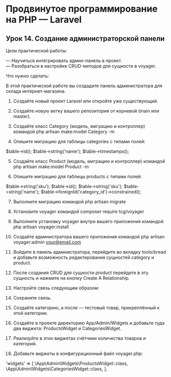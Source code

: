 # Продвинутое программирование на PHP — Laravel<br />
## Урок 14. Создание администраторской панели<br />
Цели практической работы:<br />

— Научиться интегрировать админ-панель в проект.<br />
— Разобраться в настройке CRUD-методов для сущности в voyager.<br />

Что нужно сделать:

В этой практической работе вы создадите панель администратора для склада интернет-магазина.

1. Создайте новый проект Laravel или откройте уже существующий.

2. Создайте новую ветку вашего репозитория от корневой (main или master).

3. Создайте класс Category (модель, миграцию и контроллер) командой php artisan make:model Category -m

4. Опишите миграцию для таблицы categories c типами полей:


$table->id();
$table->string('name');
$table->timestamps();


5. Создайте класс Product (модель, миграцию и контроллер) командой php artisan make:model Product -m

6. Опишите миграцию для таблицы products c типами полей:


$table->string('sku');
$table->id();
$table->string('sku');
$table->string('name');
$table->foreignId('category_id')->constrained();


7. Выполните миграцию командой php artisan migrate

8. Установите voyager командой composer require tcg/voyager

9. Выполните установку voyager внутри вашего приложения командой php artisan voyager:install

10. Создайте администратора вашего приложения командой php artisan voyager:admin your@email.com

11. Войдите в панель администратора, перейдите во вкладку tools/bread и добавьте возможность редактирования сущностей category и product.

12. После создания CRUD для сущности product перейдите в эту сущность и нажмите на кнопку Create A Relationship.

13. Настройте связь следующим образом:


14. Сохраните связь.

15. Создайте категорию, а после — тестовый товар, прикреплённый к этой категории.

16. Создайте в проекте директорию App/Admin/Widgets и добавьте туда два виджета: ProductsWidget и CategoriesWidget.

17. Реализуйте в этих виджетах счётчики количества товаров и категорий.

18. Добавьте виджеты в конфигурационный файл voyager.php:

'widgets' => [
\App\Admin\Widgets\ProductsWidget::class,
\App\Admin\Widgets\CategoriesWidget::class,
],
